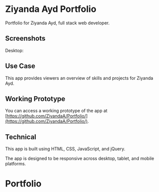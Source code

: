 # Ziyanda Ayd Portfolio

Portfolio for Ziyanda Ayd, full stack web developer.

## Screenshots
Desktop:


## Use Case
This app provides viewers an overview of skills and projects for Ziyanda Ayd.

## Working Prototype
You can access a working prototype of the app at [https://github.com/ZiyandaA/Portfolio/](https://github.com/ZiyandaA/Portfolio/).

## Technical
This app is built using HTML, CSS, JavaScript, and jQuery.

The app is designed to be responsive across desktop, tablet, and mobile platforms.
# Portfolio
